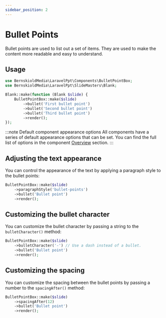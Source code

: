 ```yaml
---
sidebar_position: 2
---
```


# Bullet Points

Bullet points are used to list out a set of items. They are used to make the content more readable and easy to
understand.

## Usage

```php
use BernskioldMedia\LaravelPpt\Components\BulletPointBox;
use BernskioldMedia\LaravelPpt\SlideMasters\Blank;

Blank::make(function (Blank $slide) {
    BulletPointBox::make($slide)
        ->bullet('First bullet point')
        ->bullet('Second bullet point')
        ->bullet('Third bullet point')
        ->render();
});
```

:::note Default component appearance options
All components have a series of default appearance options that can be set. You can find the full list of options in the
component [Overview](/components/intro) section.
:::

## Adjusting the text appearance

You can control the appearance of the text by applying a paragraph style to the bullet points:

```php
BulletPointBox::make($slide)
    ->paragraphStyle('bullet-points')
    ->bullet('Bullet point')
    ->render();
```

## Customizing the bullet character

You can customize the bullet character by passing a string to the `bulletCharacter()` method:

```php
BulletPointBox::make($slide)
    ->bulletCharacter('-') // Use a dash instead of a bullet.
    ->bullet('Bullet point')
    ->render();
```

## Customizing the spacing

You can customize the spacing between the bullet points by passing a number to the `spacingAfter()` method:

```php
BulletPointBox::make($slide)
    ->spacingAfter(12)
    ->bullet('Bullet point')
    ->render();
```
